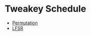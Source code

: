 # Tweakey Schedule
- [Permutation](https://shashwatj07.github.io/skinny/construction/tweakeyschedule/permutation.html)
- [LFSR](https://shashwatj07.github.io/skinny/construction/tweakeyschedule/lfsr.html)
